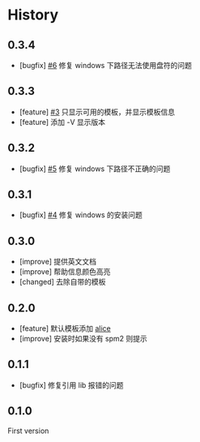 # History

## 0.3.4

- [bugfix] [#6](https://github.com/spmjs/spm-init/issues/6) 修复 windows 下路径无法使用盘符的问题

## 0.3.3

- [feature] [#3](https://github.com/spmjs/spm-init/issues/3) 只显示可用的模板，并显示模板信息
- [feature] 添加 -V 显示版本

## 0.3.2

- [bugfix] [#5](https://github.com/spmjs/spm-init/issues/5) 修复 windows 下路径不正确的问题

## 0.3.1

- [bugfix] [#4](https://github.com/spmjs/spm-init/issues/4) 修复 windows 的安装问题

## 0.3.0

- [improve] 提供英文文档
- [improve] 帮助信息颜色高亮
- [changed] 去除自带的模板

## 0.2.0

- [feature] 默认模板添加 [alice](https://github.com/aralejs/template-alice/tree/spm2) 
- [improve] 安装时如果没有 spm2 则提示

## 0.1.1

- [bugfix] 修复引用 lib 报错的问题 
 
## 0.1.0

First version